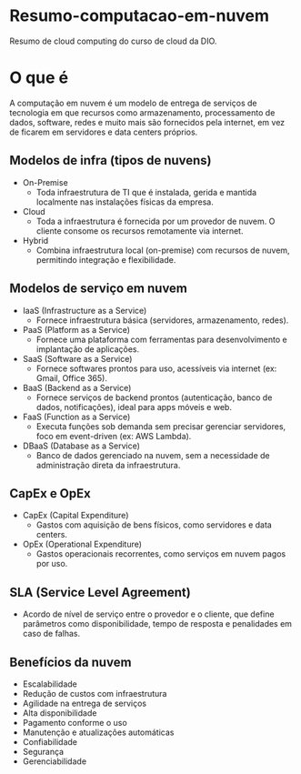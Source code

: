 # Resumo-computacao-em-nuvem
Resumo de cloud computing do curso de cloud da DIO.

# O que é
A computação em nuvem é um modelo de entrega de serviços de tecnologia em que recursos como armazenamento, processamento de dados, software, redes e muito mais são fornecidos pela internet, em vez de ficarem em servidores e data centers próprios.

## Modelos de infra (tipos de nuvens)
* On-Premise  
  * Toda infraestrutura de TI que é instalada, gerida e mantida localmente nas instalações físicas da empresa.
* Cloud  
  * Toda a infraestrutura é fornecida por um provedor de nuvem. O cliente consome os recursos remotamente via internet.
* Hybrid  
  * Combina infraestrutura local (on-premise) com recursos de nuvem, permitindo integração e flexibilidade.

## Modelos de serviço em nuvem
* IaaS (Infrastructure as a Service)  
  * Fornece infraestrutura básica (servidores, armazenamento, redes).
* PaaS (Platform as a Service)  
  * Fornece uma plataforma com ferramentas para desenvolvimento e implantação de aplicações.
* SaaS (Software as a Service)  
  * Fornece softwares prontos para uso, acessíveis via internet (ex: Gmail, Office 365).
* BaaS (Backend as a Service)  
  * Fornece serviços de backend prontos (autenticação, banco de dados, notificações), ideal para apps móveis e web.
* FaaS (Function as a Service)  
  * Executa funções sob demanda sem precisar gerenciar servidores, foco em event-driven (ex: AWS Lambda).
* DBaaS (Database as a Service)  
  * Banco de dados gerenciado na nuvem, sem a necessidade de administração direta da infraestrutura.

## CapEx e OpEx
* CapEx (Capital Expenditure)  
  * Gastos com aquisição de bens físicos, como servidores e data centers.
* OpEx (Operational Expenditure)  
  * Gastos operacionais recorrentes, como serviços em nuvem pagos por uso.

## SLA (Service Level Agreement)
* Acordo de nível de serviço entre o provedor e o cliente, que define parâmetros como disponibilidade, tempo de resposta e penalidades em caso de falhas.

## Benefícios da nuvem
* Escalabilidade
* Redução de custos com infraestrutura
* Agilidade na entrega de serviços
* Alta disponibilidade
* Pagamento conforme o uso
* Manutenção e atualizações automáticas
* Confiabilidade
* Segurança
* Gerenciabilidade
